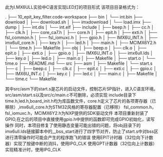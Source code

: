 此为I.MX6ULL实验中C语言实现LED灯的项目形式
该项目目录格式为：

.
├── 10_epit_key_filter.code-workspace
├── bin
│   └── int.bin
├── download
│   ├── download.sh
│   ├── imxdownload
│   └── load.imx
├── dump
│   ├── int.dis
│   └── int.elf
├── include
│   ├── beep.h
│   ├── cc.h
│   ├── clk.h
│   ├── core_ca7.h
│   ├── core.h
│   ├── epit.h
│   ├── exti.h
│   ├── fsl_common.h
│   ├── fsl_iomuxc.h
│   ├── gpio.h
│   ├── IMX6U_INT.h
│   ├── imx6ull_core.h
│   ├── key.h
│   ├── led.h
│   ├── main.h
│   ├── MCIMX6Y2.h
│   └── time.h
├── Makefile
├── obj
│   ├── beep.o
│   ├── clk.o
│   ├── epit.o
│   ├── exti.o
│   ├── gpio.o
│   ├── IMX6U_INT.o
│   ├── imx6ull.lds
│   ├── key.o
│   ├── led.o
│   ├── main.o
│   ├── Makefile
│   ├── start.o
│   └── time.o
├── README.md
└── src
    ├── asm
    │   ├── Makefile
    │   └── start.s
    ├── c
    │   ├── beep.c
    │   ├── clk.c
    │   ├── epit.c
    │   ├── exti.c
    │   ├── gpio.c
    │   ├── IMX6U_INT.c
    │   ├── key.c
    │   ├── led.c
    │   ├── main.c
    │   ├── Makefile
    │   └── time.c
    └── Makefile

其中src/asm下的start.s是芯片的启动文件，控制芯片SP指针，进入C语言环境。src/asm/start.s以及src/c/main.c不可删除，必须实现
include目录下time.h,led.h,board_init.h均为库函数文件，core.h定义了芯片的各项寄存器（已移除）,imx6ull_core.h为STM32风格的寄存器配置（已移除）
fsl_common.h，fsl_iomuxc.h，MCIMX6Y2.h为NXP提供的SDK驱动文件
本项目重新封装了GPIO,在之后的项目中直接使用gpio.h中提供的函数即可完成GPIO初始化，读写操作
同时，本项目修复了使用静态变量可能出错的问题，将obj目录下的imx6ull.lds链接脚本中的__bss_start进行了四字节对齐，防止了start.s中对bss区进行清零操作时可能会产生的程序跑飞的错误
使用EPIT计时器（32位向下计数器）实现了按键中断的消抖，使用IPG_CLK
使用GPT计数器（32位向上计数器）实现精准计时，使用IPG_CLK